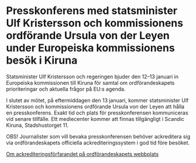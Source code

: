 # Presskonferens med statsminister Ulf Kristersson och kommissionens ordförande Ursula von der Leyen under Europeiska kommissionens besök i Kiruna

Statsminister Ulf Kristersson och regeringen bjuder den 12–13 januari in Europeiska kommissionen till Kiruna för samtal om ordförandeskapets prioriteringar och aktuella frågor på EU:s agenda.

I slutet av mötet, på eftermiddagen den 13 januari, kommer statsminister Ulf Kristersson och kommissionens ordförande Ursula von der Leyen att hålla en presskonferens. Exakt tid och plats för presskonferensen kommuniceras vid senare tillfälle. Ett mediecenter kommer att finnas tillgängligt i Scandic Kiruna, Stadshustorget 11.

OBS! Journalister som vill bevaka presskonferensen behöver ackreditera sig via ordförandeskapets officiella ackrediteringssystem i god tid före besöket.

[Om ackrediteringsförfarandet på ordförandeskapets webbplats](https://swedish-presidency.consilium.europa.eu/sv/medier/medieackreditering/)
